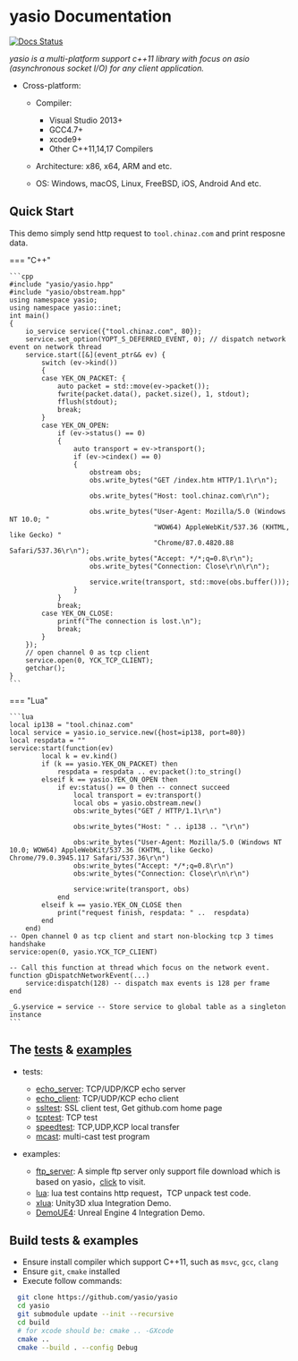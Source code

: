# yasio Documentation

[![Docs Status](https://github.com/yasio/en/workflows/docs/badge.svg)](https://github.com/yasio/en/actions?query=workflow%3Adocs)

*yasio is a multi-platform support c++11 library with focus on asio (asynchronous socket I/O) for any client application.*

- Cross-platform:
    - Compiler: 
        - Visual Studio 2013+
        - GCC4.7+
        - xcode9+
        - Other C++11,14,17 Compilers

    - Architecture: x86, x64, ARM and etc.
    - OS: Windows, macOS, Linux, FreeBSD, iOS, Android And etc.

## Quick Start
This demo simply send http request to ``tool.chinaz.com`` and print resposne data.

=== "C++"

    ```cpp
    #include "yasio/yasio.hpp"
    #include "yasio/obstream.hpp"
    using namespace yasio;
    using namespace yasio::inet;
    int main()
    {
        io_service service({"tool.chinaz.com", 80});
        service.set_option(YOPT_S_DEFERRED_EVENT, 0); // dispatch network event on network thread
        service.start([&](event_ptr&& ev) {
            switch (ev->kind())
            {
            case YEK_ON_PACKET: {
                auto packet = std::move(ev->packet());
                fwrite(packet.data(), packet.size(), 1, stdout);
                fflush(stdout);
                break;
            }
            case YEK_ON_OPEN:
                if (ev->status() == 0)
                {
                    auto transport = ev->transport();
                    if (ev->cindex() == 0)
                    {
                        obstream obs;
                        obs.write_bytes("GET /index.htm HTTP/1.1\r\n");

                        obs.write_bytes("Host: tool.chinaz.com\r\n");

                        obs.write_bytes("User-Agent: Mozilla/5.0 (Windows NT 10.0; "
                                        "WOW64) AppleWebKit/537.36 (KHTML, like Gecko) "
                                        "Chrome/87.0.4820.88 Safari/537.36\r\n");
                        obs.write_bytes("Accept: */*;q=0.8\r\n");
                        obs.write_bytes("Connection: Close\r\n\r\n");

                        service.write(transport, std::move(obs.buffer()));
                    }
                }
                break;
            case YEK_ON_CLOSE:
                printf("The connection is lost.\n");
                break;
            }
        });
        // open channel 0 as tcp client
        service.open(0, YCK_TCP_CLIENT);
        getchar();
    }
    ```

=== "Lua"

    ```lua
    local ip138 = "tool.chinaz.com"
    local service = yasio.io_service.new({host=ip138, port=80})
    local respdata = ""
    service:start(function(ev)
            local k = ev.kind()
            if (k == yasio.YEK_ON_PACKET) then
                respdata = respdata .. ev:packet():to_string()
            elseif k == yasio.YEK_ON_OPEN then
                if ev:status() == 0 then -- connect succeed
                    local transport = ev:transport()
                    local obs = yasio.obstream.new()
                    obs:write_bytes("GET / HTTP/1.1\r\n")

                    obs:write_bytes("Host: " .. ip138 .. "\r\n")

                    obs:write_bytes("User-Agent: Mozilla/5.0 (Windows NT 10.0; WOW64) AppleWebKit/537.36 (KHTML, like Gecko) Chrome/79.0.3945.117 Safari/537.36\r\n")
                    obs:write_bytes("Accept: */*;q=0.8\r\n")
                    obs:write_bytes("Connection: Close\r\n\r\n")

                    service:write(transport, obs)
                end
            elseif k == yasio.YEK_ON_CLOSE then
                print("request finish, respdata: " ..  respdata)
            end
        end)
    -- Open channel 0 as tcp client and start non-blocking tcp 3 times handshake
    service:open(0, yasio.YCK_TCP_CLIENT)

    -- Call this function at thread which focus on the network event.
    function gDispatchNetworkEvent(...)
        service:dispatch(128) -- dispatch max events is 128 per frame
    end

    _G.yservice = service -- Store service to global table as a singleton instance
    ```

## The [tests](https://github.com/yasio/yasio/tree/master/tests) & [examples](https://github.com/yasio/yasio/tree/master/tests)

* tests:
    * [echo_server](https://github.com/yasio/yasio/tree/master/tests/echo_server): TCP/UDP/KCP echo server
    * [echo_client](https://github.com/yasio/yasio/tree/master/tests/echo_client): TCP/UDP/KCP echo client
    * [ssltest](https://github.com/yasio/yasio/tree/master/tests/ssl): SSL client test, Get github.com home page
    * [tcptest](https://github.com/yasio/yasio/tree/master/tests/tcp): TCP test
    * [speedtest](https://github.com/yasio/yasio/tree/master/tests/speed): TCP,UDP,KCP local transfer
    * [mcast](https://github.com/yasio/yasio/tree/master/tests/mcast): multi-cast test program

* examples:
    * [ftp_server](https://github.com/yasio/ftp_server): A simple ftp server only support file download which is based on yasio，[click](ftp://ftp.yasio.org/) to visit.
    * [lua](https://github.com/yasio/yasio/tree/master/examples/lua): lua test contains http request，TCP unpack test code.
    * [xlua](https://github.com/yasio/xLua): Unity3D xlua Integration Demo.
    * [DemoUE4](https://github.com/yasio/DemoUE4): Unreal Engine 4 Integration Demo.

## Build tests & examples
* Ensure install compiler which support C++11, such as ``msvc``, ``gcc``, ``clang``
* Ensure ``git``, ``cmake`` installed
* Execute follow commands:

```sh
  git clone https://github.com/yasio/yasio
  cd yasio
  git submodule update --init --recursive 
  cd build
  # for xcode should be: cmake .. -GXcode
  cmake ..
  cmake --build . --config Debug
```
